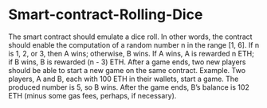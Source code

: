 # Smart-contract-Rolling-Dice
The smart contract should emulate a dice roll. In other words, the contract should enable the
computation of a random number n in the range [1, 6]. If n is 1, 2, or 3, then A wins; otherwise, B
wins. If A wins, A is rewarded n ETH; if B wins, B is rewarded (n - 3) ETH. After a game ends, two
new players should be able to start a new game on the same contract.
Example. Two players, A and B, each with 100 ETH in their wallets, start a game. The produced
number is 5, so B wins. After the game ends, B’s balance is 102 ETH (minus some gas fees,
perhaps, if necessary).
